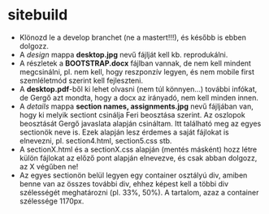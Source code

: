 # sitebuild
* Klönozd le a develop branchet (ne a mastert!!!), és később is ebben dolgozz.
* A _design_ mappa __desktop.jpg__ nevű fájlját kell kb. reprodukálni.
* A részletek a __BOOTSTRAP.docx__ fájlban vannak, de nem kell mindent megcsinálni, pl. nem kell, hogy reszponzív legyen, és nem mobile first szemléletmód szerint kell fejleszteni.
* A __desktop.pdf__-ből ki lehet olvasni (nem túl könnyen...) további infókat, de Gergő azt mondta, hogy a docx az irányadó, nem kell minden innen.
* A _details_ mappa __section names, assignments.jpg__ nevű fájljában van, hogy ki melyik sectiont csinálja Feri beosztása szerint. Az oszlopok beosztását Gergő javaslata alapján csináltam. Itt található meg az egyes sectionök neve is. Ezek alapján lesz érdemes a saját fájlokat is elnevezni, pl. section4.html, section5.css stb.
* A sectionX.html és a sectionX.css alapján (mentés másként) hozz létre külön fájlokat az előző pont alapján elnevezve, és csak abban dolgozz, az X végűben ne!
* Az egyes sectionön belül legyen egy container osztályú div, amiben benne van az összes további div, ehhez képest kell a többi div szélességét meghatározni (pl. 33%, 50%). A tartalom, azaz a container szélessége 1170px.